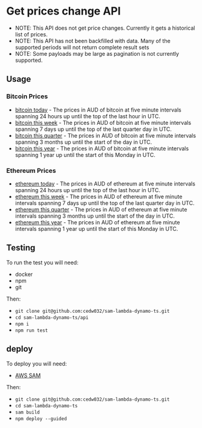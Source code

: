 # Get prices change API
- NOTE: This API does not get price changes.  Currently it gets a historical list of prices.
- NOTE: This API has not been backfilled with data.  Many of the supported periods will not return complete result sets
- NOTE: Some payloads may be large as pagination is not currently supported.

## Usage

### Bitcoin Prices
- [bitcoin today](https://wmmhun6fol.execute-api.ap-southeast-2.amazonaws.com/Prod/asset/BTC/price_changes?period=today) - The prices in AUD of bitcoin at five minute intervals spanning 24 hours up until the top of the last hour in UTC.
- [bitcoin this week](https://wmmhun6fol.execute-api.ap-southeast-2.amazonaws.com/Prod/asset/BTC/price_changes?period=week) - The prices in AUD of bitcoin at five minute intervals spanning 7 days up until the top of the last quarter day in UTC.
- [bitcoin this quarter](https://wmmhun6fol.execute-api.ap-southeast-2.amazonaws.com/Prod/asset/BTC/price_changes?period=quarter) - The prices in AUD of bitcoin at five minute intervals spanning 3 months up until the start of the day in UTC.
- [bitcoin this year](https://wmmhun6fol.execute-api.ap-southeast-2.amazonaws.com/Prod/asset/BTC/price_changes?period=year) - The prices in AUD of bitcoin at five minute intervals spanning 1 year up until the start of this Monday in UTC.

### Ethereum Prices
- [ethereum today](https://wmmhun6fol.execute-api.ap-southeast-2.amazonaws.com/Prod/asset/ETH/price_changes?period=today) - The prices in AUD of ethereum at five minute intervals spanning 24 hours up until the top of the last hour in UTC.
- [ethereum this week](https://wmmhun6fol.execute-api.ap-southeast-2.amazonaws.com/Prod/asset/ETH/price_changes?period=week) - The prices in AUD of ethereum at five minute intervals spanning 7 days up until the top of the last quarter day in UTC.
- [ethereum this quarter](https://wmmhun6fol.execute-api.ap-southeast-2.amazonaws.com/Prod/asset/ETH/price_changes?period=quarter) - The prices in AUD of ethereum at five minute intervals spanning 3 months up until the start of the day in UTC.
- [ethereum this year](https://wmmhun6fol.execute-api.ap-southeast-2.amazonaws.com/Prod/asset/ETH/price_changes?period=year) - The prices in AUD of ethereum at five minute intervals spanning 1 year up until the start of this Monday in UTC.

## Testing
To run the test you will need:
- docker
- npm
- git

Then:
- `git clone git@github.com:cedw032/sam-lambda-dynamo-ts.git`
- `cd sam-lambda-dynamo-ts/api`
- `npm i`
- `npm run test`

## deploy
To deploy you will need:
- [AWS SAM](https://docs.aws.amazon.com/serverless-application-model/latest/developerguide/serverless-sam-cli-install-mac.html)

Then:
- `git clone git@github.com:cedw032/sam-lambda-dynamo-ts.git`
- `cd sam-lambda-dynamo-ts`
- `sam build`
- `npm deploy --guided`
